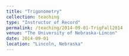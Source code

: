 ```yaml
---
title: "Trigonometry"
collection: teaching
type: "Instructor of Record"
permalink: /teaching/2014-09-01-TrigFall2014
venue: "The University of Nebraska-Lincon"
date: 2014-09-01
location: "Lincoln, Nebraska"
---
```

